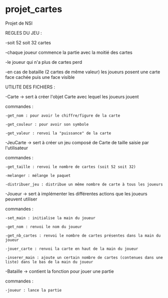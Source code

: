 # projet_cartes
Projet de NSI 


REGLES DU JEU :

  -soit 52 soit 32 cartes

  -chaque joueur commence la partie avec la moitié des cartes

  -le joueur qui n'a plus de cartes perd

  -en cas de bataille (2 cartes de même valeur) les joueurs posent une carte face cachée puis une face visible


UTILITE DES FICHIERS :

  -Carte -> sert à créer l'objet Carte avec lequel les joueurs jouent

  commandes :
  
    -get_nom : pour avoir le chiffre/figure de la carte 
  
    -get_couleur : pour avoir son symbole
  
    -get_valeur : renvoi la "puissance" de la carte
  
  
-JeuCarte -> sert à créer un jeu composé de Carte de taille saisie par l'utilisateur

  commandes :
  
    -get_taille : renvoi le nombre de cartes (soit 52 soit 32)
  
    -melanger : mélange le paquet
  
    -distribuer_jeu : distribue un même nombre de carte à tous les joueurs
  
-Joueur -> sert à implémenter les différentes actions que les joueurs peuvent utiliser

  commandes :
  
    -set_main : initialise la main du joueur
  
    -get_nom : renvoi le nom du joueur
  
    -get_nb_cartes : renvoi le nombre de cartes présentes dans la main du joueur
  
    -jouer_carte : renvoi la carte en haut de la main du joueur
  
    -inserer_main : ajoute un certain nombre de cartes (contenues dans une liste) dans le bas de la main du joueur
  
  
-Bataille -> contient la fonction pour jouer une partie

  commandes :
  
    -joueur : lance la partie
  
 
  
